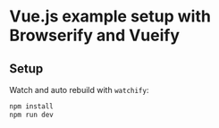# Vue.js example setup with Browserify and Vueify

## Setup

Watch and auto rebuild with `watchify`:

``` bash
npm install
npm run dev
```